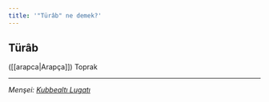 ```yaml
---
title: '"Türâb" ne demek?'
---
```


## Türâb
([[arapca|Arapça]]) Toprak

---
*Menşei: [Kubbealtı Lugatı](https://www.lugatim.com/s/Türap)*